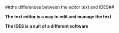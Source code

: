 ##the differences between the editor text and IDES##

**The text editor is a way to edit and manage the text**

**The IDES is a suit of a different software**










